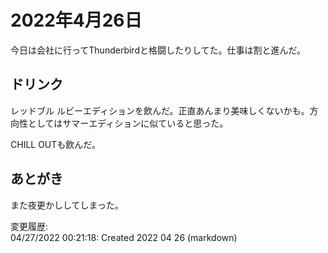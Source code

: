 # 2022年4月26日

今日は会社に行ってThunderbirdと格闘したりしてた。仕事は割と進んだ。

## ドリンク

レッドブル ルビーエディションを飲んだ。正直あんまり美味しくないかも。方向性としてはサマーエディションに似ていると思った。

CHILL OUTも飲んだ。

## あとがき

また夜更かししてしまった。

変更履歴:  
04/27/2022 00:21:18: Created 2022 04 26 (markdown)  
